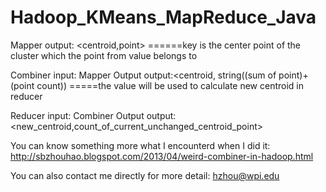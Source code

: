 Hadoop_KMeans_MapReduce_Java
============================
Mapper output: <centroid,point> ======key is the center point of the cluster which the point from value belongs to 

Combiner input: Mapper Output
         output:<centroid, string((sum of point)+(point count)) =====the value will be used to calculate new centroid in reducer

Reducer input: Combiner Output
        output:<new_centroid,count_of_current_unchanged_centroid_point>



You can know something more what I encounterd when I did it:
http://sbzhouhao.blogspot.com/2013/04/weird-combiner-in-hadoop.html

You can also contact me directly for more detail: hzhou@wpi.edu 
